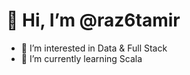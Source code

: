 # 👋 Hi, I’m @raz6tamir
- 👀 I’m interested in Data & Full Stack
- 🌱 I’m currently learning Scala

<!---
raz6tamir/raz6tamir is a ✨ special ✨ repository because its `README.md` (this file) appears on your GitHub profile.
You can click the Preview link to take a look at your changes.
--->
